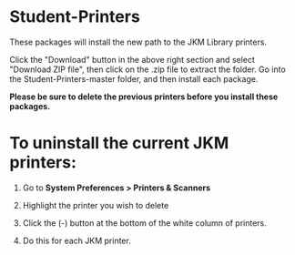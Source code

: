 # Student-Printers

These packages will install the new path to the JKM Library printers.

Click the "Download" button in the above right section and select "Download ZIP file", then click on the .zip file to extract the folder. Go into the Student-Printers-master folder, and then install each package.

**Please be sure to delete the previous printers before you install these packages.**


# To uninstall the current JKM printers:

1. Go to **System Preferences > Printers & Scanners**

2. Highlight the printer you wish to delete

3. Click the (-) button at the bottom of the white column of printers.

4. Do this for each JKM printer.
